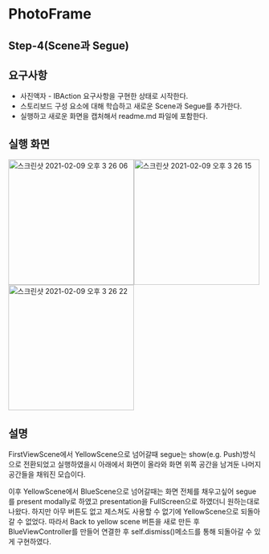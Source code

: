 # PhotoFrame



## Step-4(Scene과 Segue)

## 요구사항

- 사진액자 - IBAction 요구사항을 구현한 상태로 시작한다.
- 스토리보드 구성 요소에 대해 학습하고 새로운 Scene과 Segue를 추가한다.
- 실행하고 새로운 화면을 캡처해서 readme.md 파일에 포함한다.



## 실행 화면

<img width="250" alt="스크린샷 2021-02-09 오후 3 26 06" src="https://user-images.githubusercontent.com/42647277/107324490-810e7800-6aeb-11eb-80ae-7f2ae2dd4592.png"><img width="250" alt="스크린샷 2021-02-09 오후 3 26 15" src="https://user-images.githubusercontent.com/42647277/107324524-908dc100-6aeb-11eb-8a70-86c356eefbae.png"><img width="250" alt="스크린샷 2021-02-09 오후 3 26 22" src="https://user-images.githubusercontent.com/42647277/107324588-ac916280-6aeb-11eb-9dc5-f1f9e8562061.png">



## 설명

FirstViewScene에서 YellowScene으로 넘어갈때 segue는 show(e.g. Push)방식으로 전환되었고 실행하였을시 아래에서 화면이 올라와 화면 위쪽 공간을 남겨둔 나머지 공간들을 채워진 모습이다.

이후 YellowScene에서 BlueScene으로 넘어갈때는 화면 전체를 채우고싶어 segue를 present modally로 하였고 presentation을 FullScreen으로 하였더니 원하는대로 나왔다. 하지만 아무 버튼도 없고 제스쳐도 사용할 수 없기에  YellowScene으로 되돌아갈 수 없었다. 따라서 Back to yellow scene 버튼을 새로 만든 후 BlueViewController를 만들어 연결한 후 self.dismiss()메소드를 통해 되돌아갈 수 있게 구현하였다.
